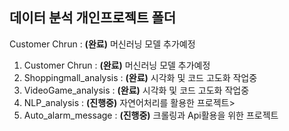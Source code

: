 ## 데이터 분석 개인프로젝트 폴더
 Customer Chrun : **(완료)** 머신러닝 모델 추가예정
 1. Customer Chrun : **(완료)** 머신러닝 모델 추가예정
 2. Shoppingmall_analysis : **(완료)** 시각화 및 코드 고도화 작업중
 3. VideoGame_analysis : **(완료)** 시각화 및 코드 고도화 작업중
 4. NLP_analysis : **(진행중)** 자연어처리를 활용한 프로젝트>
 5. Auto_alarm_message : **(진행중)** 크롤링과 Api활용을 위한 프로젝트
